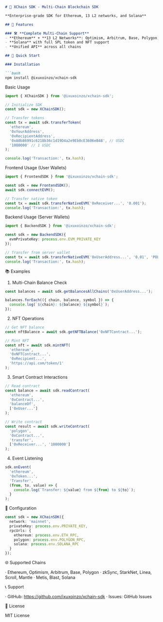 ```markdown
# 🚀 XChain SDK - Multi-Chain Blockchain SDK

**Enterprise-grade SDK for Ethereum, 13 L2 networks, and Solana**

## 🌟 Features

### 🛠 **Complete Multi-Chain Support**
- **Ethereum** + **13 L2 Networks**: Optimism, Arbitrum, Base, Polygon, zkSync, Linea, Scroll, Mantle, Metis, Blast
- **Solana** with full SPL token and NFT support
- **Unified API** across all chains

## 🚀 Quick Start

### Installation

```bash
npm install @ixuxoinzo/xchain-sdk
```

Basic Usage

```typescript
import { XChainSDK } from '@ixuxoinzo/xchain-sdk';

// Initialize SDK
const sdk = new XChainSDK();

// Transfer tokens
const tx = await sdk.transferToken(
  'ethereum',
  '0xYourAddress',
  '0xRecipientAddress',
  '0xA0b86991c6218b36c1d19D4a2e9Eb0cE3606eB48', // USDC
  '1000000' // 1 USDC
);

console.log('Transaction:', tx.hash);
```

Frontend Usage (User Wallets)

```typescript
import { FrontendSDK } from '@ixuxoinzo/xchain-sdk';

const sdk = new FrontendSDK();
await sdk.connectEVM();

// Transfer native token
const tx = await sdk.transferNativeEVM('0xReceiver...', '0.001');
console.log('Transaction:', tx.hash);
```

Backend Usage (Server Wallets)

```typescript
import { BackendSDK } from '@ixuxoinzo/xchain-sdk';

const sdk = new BackendSDK({
  evmPrivateKey: process.env.EVM_PRIVATE_KEY
});

// Transfer from server wallet
const tx = await sdk.transferNativeEVM('0xUserAddress...', '0.01', 'POLYGON');
console.log('Transaction:', tx.hash);
```

📚 Examples

1. Multi-Chain Balance Check

```typescript
const balances = await sdk.getBalancesAllChains('0xUserAddress...');

balances.forEach(({ chain, balance, symbol }) => {
  console.log(`${chain}: ${balance} ${symbol}`);
});
```

2. NFT Operations

```typescript
// Get NFT balance
const nftBalance = await sdk.getNFTBalance('0xNFTContract...');

// Mint NFT
const nft = await sdk.mintNFT(
  'ethereum',
  '0xNFTContract...',
  '0xRecipient...',
  'https://api.com/token/1'
);
```

3. Smart Contract Interactions

```typescript
// Read contract
const balance = await sdk.readContract(
  'ethereum',
  '0xContract...',
  'balanceOf',
  ['0xUser...']
);

// Write contract
const result = await sdk.writeContract(
  'polygon',
  '0xContract...',
  'transfer',
  ['0xReceiver...', '1000000']
);
```

4. Event Listening

```typescript
sdk.onEvent(
  'ethereum',
  '0xToken...',
  'Transfer',
  (from, to, value) => {
    console.log(`Transfer: ${value} from ${from} to ${to}`);
  }
);
```

🔧 Configuration

```typescript
const sdk = new XChainSDK({
  network: 'mainnet',
  privateKey: process.env.PRIVATE_KEY,
  rpcUrls: {
    ethereum: process.env.ETH_RPC,
    polygon: process.env.POLYGON_RPC,
    solana: process.env.SOLANA_RPC
  }
});
```

🌐 Supported Chains

· Ethereum, Optimism, Arbitrum, Base, Polygon
· zkSync, StarkNet, Linea, Scroll, Mantle
· Metis, Blast, Solana

📞 Support

· GitHub: https://github.com/ixuxoinzo/xchain-sdk
· Issues: GitHub Issues

📄 License

MIT License

```
